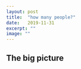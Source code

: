 ```yaml
---
layout: post
title:  "how many people?"
date:   2019-11-31
excerpt: ""
image: ""
---
```


## The big picture

